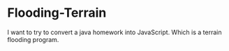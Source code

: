 # Flooding-Terrain
I want to try to convert a java homework into JavaScript. Which is a terrain flooding program.
